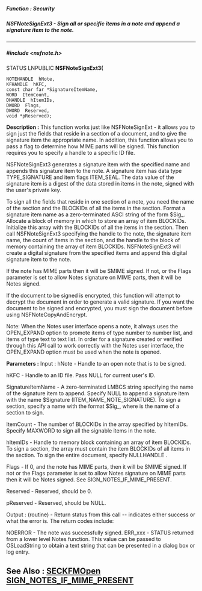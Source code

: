##### Function : Security
##### NSFNoteSignExt3 - Sign all or specific items in a note and append a signature item to the note.
---
##### #include <nsfnote.h>
STATUS LNPUBLIC **NSFNoteSignExt3(**

	NOTEHANDLE  hNote,
	KFHANDLE  hKFC,
	const char far *SignatureItemName,
	WORD  ItemCount,
	DHANDLE  hItemIDs,
	DWORD  Flags,
	DWORD  Reserved,
	void *pReserved);
**Description :**
This function works just like NSFNoteSignExt - it allows you to sign just the 
fields that reside in a section of a document, and to give the signature item 
the appropriate name.  In addition, this function allows you to pass a flag to 
determine how MIME parts will be signed.  This function requires  you to 
specify a handle to a specific ID file.

NSFNoteSignExt3 generates a signature item with the specified name and appends 
this signature item to the note. A signature item has data type TYPE_SIGNATURE 
and item flags ITEM_SEAL. The data value of the signature item is a digest of 
the data stored in items in the note, signed with the user's private key.

To sign all the fields that reside in one section of a note, you need the name 
of the section and the BLOCKIDs of all the items in the section. Format a 
signature item name as a zero-terminated ASCI string of the form 
$Sig_<sectionname>.  Allocate a block of memory in which to store an array of 
item BLOCKIDs.  Initialize this array with the BLOCKIDs of all the items in the 
section.  Then call NSFNoteSignExt3 specifying the handle to the note, the 
signature item name, the count of items in the section, and the handle to the 
block of memory containing the array of item BLOCKIDs.  NSFNoteSignExt3 will  
create a digital signature from the specified items and append this digital 
signature item to the note.

 If the note has MIME parts then it will be SMIME signed.  If not, or the Flags 
parameter is set to allow Notes signature on MIME parts, then it will be Notes 
signed.

If the document to be signed is encrypted, this function will attempt to 
decrypt the document in order to generate a valid signature.  If you want the 
document to be signed and encrypted, you must sign the document  before using 
NSFNoteCopyAndEncrypt.

Note:  When the Notes user interface opens a note, it always uses the 
OPEN_EXPAND option to promote items of type number to number list, and items of 
type text to text list.  In order for a signature created or verified through 
this API call to work correctly with the Notes user interface, the OPEN_EXPAND 
option must be used when the note is opened.

**Parameters :**
Input :
hNote  -  Handle to an open note that is to be signed.

hKFC  -  Handle to an ID file.  Pass NULL for current user's ID.

SignatureItemName  -  A zero-terminated LMBCS string specifying the name of the signature item to append. Specify NULL to append a signature item with the name $Signature (ITEM_NAME_NOTE_SIGNATURE). To sign a section, specify a name with the format $Sig_<sectionname>, where <sectionname> is the name of a section to sign.


ItemCount  -  The number of BLOCKIDs in the array specified by hItemIDs. Specify MAXWORD to sign all the signable items in the note.

hItemIDs  -  Handle to memory block containing an array of item BLOCKIDs. To sign a section, the array must contain the item BLOCKIDs of all items in the section. To sign the entire document, specify NULLHANDLE .

Flags  -   If 0, and the note has MIME parts, then it will be SMIME signed.  If not or the Flags parameter is set to allow Notes signature on MIME parts then it will be Notes signed.  See SIGN_NOTES_IF_MIME_PRESENT.

Reserved  -  Reserved, should be 0.

pReserved  -  Reserved, should be NULL.

Output :
(routine)  -  Return status from this call -- indicates either success or what the error is. The return codes include:

NOERROR - The note was successfully signed.
ERR_xxx - STATUS returned from a lower level Notes function.  This value can be passed to OSLoadString to obtain a text string that can be presented in a dialog box or log entry.


**See Also :**
[SECKFMOpen](D:/md_files/SECKFMOpen.md)
[SIGN_NOTES_IF_MIME_PRESENT](D:/md_files/SIGN_NOTES_IF_MIME_PRESENT.md)
---
